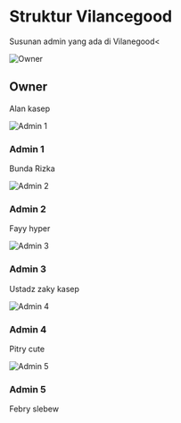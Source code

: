 
<!DOCTYPE http-equiv="" ml>
<html lang="en">
<head>
  <meta charset="UTF-8">
  <meta name="viewport" content="width=device-width, initial-scale=1.0">
  <title>Struktur Organisasi</title>
  <link href="https://cdn.jsdelivr.net/npm/bootstrap@5.3.0/dist/css/bootstrap.min.css" rel="stylesheet">
  <link rel="stylesheet" href="style.css">
</head>
<body>
  <div class="container text-center my-5">
    <h1 class="text-primary fw-bold">Struktur Vilancegood</h1>
    <p class="text-muted mb-5">Susunan admin yang ada di Vilanegood< 
      <!-- Owner -->
    <div class="row justify-content-center mb-5">
      <div class="col-lg-8">
        <div class="card owner-card shadow position-relative">
          <img src="IMG-20250110-WA0402.jpg" class="card-img-top rounded-circle mx-auto d-block mt-3" alt="Owner">
          <div class="card-body">
            <h2 class="card-title">Owner</h2>
            <p class="card-text fw-bold">Alan kasep</p>
          </div>
        </div>
      </div>
    </div>
  <!-- Admins -->
    <div class="row justify-content-center g-4">
      <!-- Admin 1 -->
      <div class="col-md-4 col-lg-3">
        <div class="card admin-card shadow h-100">
          <img src="Rizka.jpg" class="card-img-top rounded-circle mx-auto d-block mt-3" alt="Admin 1">
          <div class="card-body">
            <h3 class="card-title">Admin 1</h3>
            <p class="card-text fw-bold">Bunda Rizka</p>
          </div>
        </div>
      </div>
      <!-- Admin 2 -->
      <div class="col-md-4 col-lg-3">
        <div class="card admin-card shadow h-100">
          <img src="Fayy.jpg" class="card-img-top rounded-circle mx-auto d-block mt-3" alt="Admin 2">
          <div class="card-body">
            <h3 class="card-title">Admin 2</h3>
            <p class="card-text fw-bold">Fayy hyper</p>
          </div>
        </div>
      </div>
      <!-- Admin 3 -->
      <div class="col-md-4 col-lg-3">
        <div class="card admin-card shadow h-100">
          <img src="Zaky.jpg" class="card-img-top rounded-circle mx-auto d-block mt-3" alt="Admin 3">
          <div class="card-body">
            <h3 class="card-title">Admin 3</h3>
            <p class="card-text fw-bold">Ustadz zaky kasep</p>
          </div>
        </div>
      </div>
      <!-- Admin 4 -->
      <div class="col-md-4 col-lg-3">
        <div class="card admin-card shadow h-100">
          <img src="pitri.jpg" class="card-img-top rounded-circle mx-auto d-block mt-3" alt="Admin 4">
          <div class="card-body">
            <h3 class="card-title">Admin 4</h3>
            <p class="card-text fw-bold">Pitry cute</p>
          </div>
        </div>
      </div>
      <!-- Admin 5 -->
      <div class="col-md-4 col-lg-3">
        <div class="card admin-card shadow h-100">
          <img src="Febry.jpg" class="card-img-top rounded-circle mx-auto d-block mt-3" alt="Admin 5">
          <div class="card-body">
            <h3 class="card-title">Admin 5</h3>
            <p class="card-text fw-bold">Febry slebew</p>
          </div>
        </div>
      </div>
    </div>
  </div>
</body>
</html>

